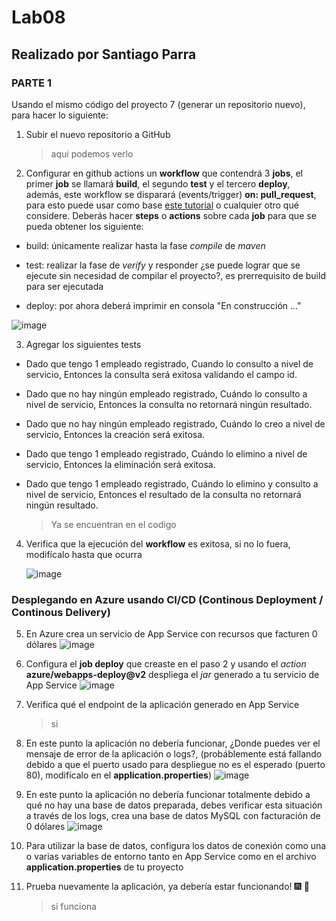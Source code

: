 # Lab08

## Realizado por Santiago Parra

### PARTE 1


Usando el mismo código del proyecto 7 (generar un repositorio nuevo), para hacer lo siguiente:

1) Subir el nuevo repositorio a GitHub
   
     > aqui podemos verlo

2) Configurar en github actions un **workflow** que contendrá 3 **jobs**, el primer **job** se llamará **build**, el segundo **test** y el tercero **deploy**, además, este workflow se disparará (events/trigger) **on: pull_request**, para esto puede usar como base [este tutorial](https://qaautomation.expert/2023/06/26/how-to-run-springboot-tests-with-github-actions/) o cualquier otro qué considere. Deberás hacer **steps** o **actions** sobre cada **job** para que se pueda obtener los siguiente:
   
- build: únicamente realizar hasta la fase *compile* de *maven*
  
- test: realizar la fase de *verify* y responder ¿se puede lograr que se ejecute sin necesidad de compilar el proyecto?, es prerrequisito de build para ser ejecutada
  
- deploy: por ahora deberá imprimir en consola "En construcción ..."

![image](https://github.com/Parralol/Lab08/assets/110953563/468e548c-095d-4f02-a26b-542aa75c808b)


3) Agregar los siguientes tests
- Dado que tengo 1 empleado registrado, Cuando lo consulto a nivel de servicio, Entonces la consulta será exitosa validando el campo id.
- Dado que no hay ningún empleado registrado, Cuándo lo consulto a nivel de servicio, Entonces la consulta no retornará ningún resultado.
- Dado que no hay ningún empleado registrado, Cuándo lo creo a nivel de servicio, Entonces la creación será exitosa.
- Dado que tengo 1 empleado registrado, Cuándo lo elimino a nivel de servicio, Entonces la eliminación será exitosa.
- Dado que tengo 1 empleado registrado, Cuándo lo elimino y consulto a nivel de servicio, Entonces el resultado de la consulta no retornará ningún resultado.

   > Ya se encuentran en el codigo
  
4) Verifica que la ejecución del **workflow** es exitosa, si no lo fuera, modifícalo hasta que ocurra

   ![image](https://github.com/Parralol/Lab08/assets/110953563/ef2f2203-bd48-40d5-b405-993d1b8c11a9)


### Desplegando en Azure usando CI/CD (Continous Deployment / Continous Delivery)

5) En Azure crea un servicio de App Service con recursos que facturen 0 dólares
   ![image](https://github.com/Parralol/Lab08/assets/110953563/ec3982bb-7d40-4488-a182-2e1ca39b83e2)

7) Configura el **job deploy** que creaste en el paso 2 y usando el *action* **azure/webapps-deploy@v2** despliega el *jar* generado a tu servicio de App Service
   ![image](https://github.com/Parralol/Lab08/assets/110953563/80b91734-b5c7-4a25-a621-35f05f980293)

9) Verifica qué el endpoint de la aplicación generado en App Service
      > si
    
11) En este punto la aplicación no debería funcionar, ¿Donde puedes ver el mensaje de error de la aplicación o logs?, (probáblemente está fallando debido a que el puerto usado para despliegue no es el esperado (puerto 80), modifícalo en el **application.properties**)
    ![image](https://github.com/Parralol/Lab08/assets/110953563/5c68f937-4895-4a83-9568-6b4d7cd8f53a)

8) En este punto la aplicación no debería funcionar totalmente debido a qué no hay una base de datos preparada, debes verificar esta situación a través de los logs, crea una base de datos MySQL con facturación de 0 dólares
   ![image](https://github.com/Parralol/Lab08/assets/110953563/0c069d7e-dacb-4c29-bf87-0ec6e93a6203)

10) Para utilizar la base de datos, configura los datos de conexión como una o varias variables de entorno tanto en App Service como en el archivo **application.properties** de tu proyecto

    
12) Prueba nuevamente la aplicación, ya debería estar funcionando! :fireworks: :champagne:
    > si funciona

